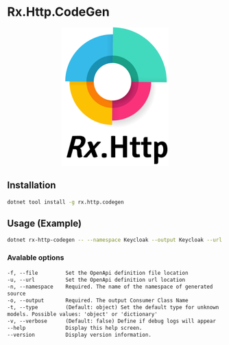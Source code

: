 # Rx.Http.CodeGen


<p align="center">
  <img src="resources/rx.http.mini.png">
</p>


## Installation

```sh
dotnet tool install -g rx.http.codegen
```

## Usage (Example)

```sh
dotnet rx-http-codegen -- --namespace Keycloak --output Keycloak --url https://raw.githubusercontent.com/ccouzens/keycloak-openapi/main/keycloak/22.0.0.json
```

### Avalable options
```
-f, --file         Set the OpenApi definition file location
-u, --url          Set the OpenApi definition url location
-n, --namespace    Required. The name of the namespace of generated source
-o, --output       Required. The output Consumer Class Name
-t, --type         (Default: object) Set the default type for unknown models. Possible values: 'object' or 'dictionary'
-v, --verbose      (Default: false) Define if debug logs will appear
--help             Display this help screen.
--version          Display version information.
```